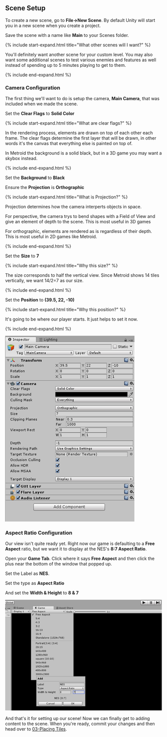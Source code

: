 ## Scene Setup

To create a new scene, go to **File->New Scene**. By default Unity will start you in a new scene when you create a project.

Save the scene with a name like **Main** to your Scenes folder.

{% include start-expand.html title="What other scenes will I want?" %} 
  <p>You'll definitely want another scene for your custom level. You may also want some additional scenes to test various enemies and features as well instead of spending up to 5 minutes playing to get to them.</p>
{% include end-expand.html %}

### Camera Configuration

The first thing we'll want to do is setup the camera, **Main Camera**, that was included when we made the scene.

Set the **Clear Flags** to **Solid Color**

{% include start-expand.html title="What are clear flags?" %} 
  <p>In the rendering process, elements are drawn on top of each other each frame. The clear flags determine the first layer that will be drawn, in other words it's the canvas that everything else is painted on top of.</p>
  <p>In Metroid the background is a solid black, but in a 3D game you may want a skybox instead.</p>
{% include end-expand.html %}

Set the **Background** to **Black**

Ensure the **Projection** is **Orthographic** 

{% include start-expand.html title="What is Projection?" %} 
  <p>Projection determines how the camera interperts objects in space.</p>
  <p>For perspective, the camera trys to bend shapes with a Field of View and give an element of depth to the scene. This is most useful in 3D games</p>
  <p>For orthographic, elements are rendered as is regardless of their depth. This is most useful in 2D games like Metroid.</p>
{% include end-expand.html %}

Set the **Size** to **7**

{% include start-expand.html title="Why this size?" %} 
<p>The size corresponds to half the vertical view. Since Metroid shows 14 tiles vertically, we want 14/2=7 as our size.</p>
{% include end-expand.html %}

Set the **Position** to **(39.5, 22, -10)**

{% include start-expand.html title="Why this position?" %} 
<p>It's going to be where our player starts. It just helps to set it now.</p>
{% include end-expand.html %}

![Camera](./02/Camera.PNG)


### Aspect Ratio Configuration

Our view isn't quite ready yet. Right now our game is defaulting to a **Free Aspect** ratio, but we want it to display at the NES's **8:7 Aspect Ratio**.

Open your **Game Tab**. Click where it says **Free Aspect** and then click the plus near the bottom of the window that popped up. 

Set the Label as **NES**.

Set the type as **Aspect Ratio**

And set the **Width & Height** to **8 & 7**

![NES](./02/NES.PNG)

And that's it for setting up our scene! Now we can finally get to adding content to the scene. When you're ready, commit your changes and then head over to [03-Placing Tiles](./03-PlacingTiles).
